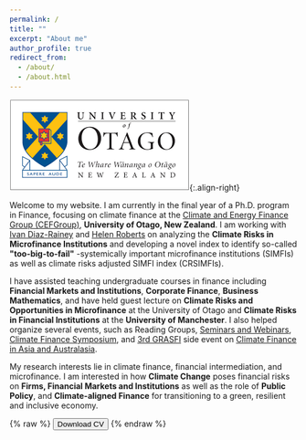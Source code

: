 ```yaml
---
permalink: /
title: ""
excerpt: "About me"
author_profile: true
redirect_from: 
  - /about/
  - /about.html
---
```

![](../images/otago_logo.png){:.align-right}

Welcome to my website. I am currently in the final year of a Ph.D. program in Finance, focusing on climate finance at the [Climate and Energy Finance Group (CEFGroup)](https://blogs.otago.ac.nz/cefg/), **University of Otago, New Zealand**. I am working with [Ivan Diaz-Rainey](https://www.otago.ac.nz/accountancyfinance/staff/otago032953.html) and [Helen Roberts](https://www.otago.ac.nz/accountancyfinance/staff/helenroberts.html) on analyzing the **Climate Risks in Microfinance Institutions** and developing a novel index to identify so-called **"too-big-to-fail"** -systemically important microfinance institutions (SIMFIs) as well as climate risks adjusted SIMFI index (CRSIMFIs).

I have assisted teaching undergraduate courses in finance including **Financial Markets and Institutions**, **Corporate Finance**, **Business Mathematics**, and have held guest lecture on **Climate Risks and Opportunities in Microfinance** at the University of Otago and **Climate Risks in Financial Institutions** at the **University of Manchester**. I also helped organize several events, such as Reading Groups, [Seminars and Webinars](https://blogs.otago.ac.nz/cefg/cefgroup-webinar-do-firms-experiencing-more-wildfires-disclose-more-wildfire-information-in-their-10-ks/), [Climate Finance Symposium](https://blogs.otago.ac.nz/cefg/cefgroup-past-events/call-for-papers-1st-cefgroup-climate-finance-symposium/), and [3rd GRASFI](https://www.susfinalliance2020.org/) side event on [Climate Finance in Asia and Australasia](https://blogs.otago.ac.nz/cefg/online-workshop-on-climate-finance-in-asia-and-australasia/).

My research interests lie in climate finance, financial intermediation, and microfinance. I am interested in how **Climate Change** poses financial risks on **Firms, Financial Markets and Institutions** as well as the role of **Public Policy**, and **Climate-aligned Finance** for transitioning to a green, resilient and inclusive economy.

{% raw %}
<button onclick="window.open('/files/IFTEKHAR_CV.pdf')">Download CV</button>
{% endraw %}
